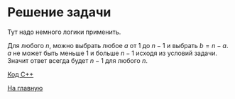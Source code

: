 <h1> Решение задачи </h1>

Тут надо немного логики применить. 

Для любого $n$, можно выбрать любое $a$ от $1$ до $n - 1$ и выбрать $b = n - a$. $a$ не может быть меньше $1$ и больше $n - 1$ исходя из условий задачи. Значит ответ всегда будет $n - 1$ для любого $n$. 

[Код С++](Solution_С.cpp)

[На главную](README.md)